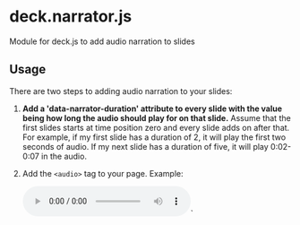 deck.narrator.js
================

Module for deck.js to add audio narration to slides

## Usage

There are two steps to adding audio narration to your slides:

 1. **Add a 'data-narrator-duration' attribute to every slide with the value being how long the audio should play for on that slide.** Assume that the first slides starts at time position zero and every slide adds on after that. For example, if my first slide has a duration of 2, it will play the first two seconds of audio. If my next slide has a duration of five, it will play 0:02-0:07 in the audio.
 2. Add the `<audio>` tag to your page. Example:

    <audio controls class="deck-narrator-audio" id="narrator-audio">
      <source src="myAudio.mp3" type="audio/mpeg" />
      <source src="myAudio.ogg" type="audio/ogg"  />
      <track kind="caption" src="captions.vtt" srclang="en" label="English" />
    </audio>`